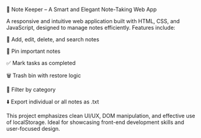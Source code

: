 📝 Note Keeper – A Smart and Elegant Note-Taking Web App

A responsive and intuitive web application built with HTML, CSS, and JavaScript, designed to manage notes efficiently.
Features include:

🧠 Add, edit, delete, and search notes

📌 Pin important notes

✅ Mark tasks as completed

🗑️ Trash bin with restore logic

📂 Filter by category

⬇️ Export individual or all notes as .txt

This project emphasizes clean UI/UX, DOM manipulation, and effective use of localStorage.
Ideal for showcasing front-end development skills and user-focused design.
